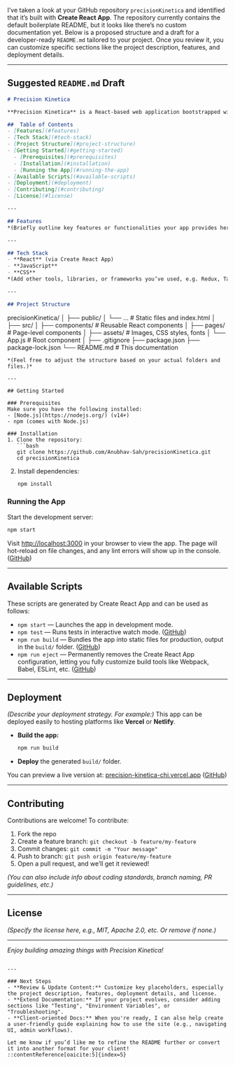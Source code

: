 I’ve taken a look at your GitHub repository `precisionKinetica` and identified that it’s built with **Create React App**. The repository currently contains the default boilerplate README, but it looks like there’s no custom documentation yet. Below is a proposed structure and a draft for a developer-ready `README.md` tailored to your project. Once you review it, you can customize specific sections like the project description, features, and deployment details.

---

## Suggested `README.md` Draft

```markdown
# Precision Kinetica

**Precision Kinetica** is a React-based web application bootstrapped with Create React App. *(Add a short description of what your project does and its purpose here.)*

##  Table of Contents
- [Features](#features)
- [Tech Stack](#tech-stack)
- [Project Structure](#project-structure)
- [Getting Started](#getting-started)
  - [Prerequisites](#prerequisites)
  - [Installation](#installation)
  - [Running the App](#running-the-app)
- [Available Scripts](#available-scripts)
- [Deployment](#deployment)
- [Contributing](#contributing)
- [License](#license)

---

## Features
*(Briefly outline key features or functionalities your app provides here.)*

---

## Tech Stack
- **React** (via Create React App)
- **JavaScript**
- **CSS**
*(Add other tools, libraries, or frameworks you’ve used, e.g. Redux, Tailwind, Firebase, etc.)*

---

## Project Structure
```

precisionKinetica/
│
├── public/
│   └── ...                # Static files and index.html
│
├── src/
│   ├── components/        # Reusable React components
│   ├── pages/             # Page-level components
│   ├── assets/            # Images, CSS styles, fonts
│   └── App.js             # Root component
│
├── .gitignore
├── package.json
├── package-lock.json
└── README.md              # This documentation

````
*(Feel free to adjust the structure based on your actual folders and files.)*

---

## Getting Started

### Prerequisites
Make sure you have the following installed:
- [Node.js](https://nodejs.org/) (v14+)
- npm (comes with Node.js)

### Installation
1. Clone the repository:
   ```bash
   git clone https://github.com/Anubhav-Sah/precisionKinetica.git
   cd precisionKinetica
````

2. Install dependencies:

   ```bash
   npm install
   ```

### Running the App

Start the development server:

```bash
npm start
```

Visit [http://localhost:3000](http://localhost:3000) in your browser to view the app.
The page will hot-reload on file changes, and any lint errors will show up in the console. ([GitHub][1])

---

## Available Scripts

These scripts are generated by Create React App and can be used as follows:

* `npm start` — Launches the app in development mode.
* `npm test` — Runs tests in interactive watch mode. ([GitHub][1])
* `npm run build` — Bundles the app into static files for production, output in the `build/` folder. ([GitHub][1])
* `npm run eject` — Permanently removes the Create React App configuration, letting you fully customize build tools like Webpack, Babel, ESLint, etc. ([GitHub][1])

---

## Deployment

*(Describe your deployment strategy. For example:)*
This app can be deployed easily to hosting platforms like **Vercel** or **Netlify**.

* **Build the app:**

  ```bash
  npm run build
  ```
* **Deploy** the generated `build/` folder.

You can preview a live version at: [precision-kinetica-chi.vercel.app](https://precision-kinetica-chi.vercel.app/) ([GitHub][1])

---

## Contributing

Contributions are welcome! To contribute:

1. Fork the repo
2. Create a feature branch: `git checkout -b feature/my-feature`
3. Commit changes: `git commit -m "Your message"`
4. Push to branch: `git push origin feature/my-feature`
5. Open a pull request, and we’ll get it reviewed!

*(You can also include info about coding standards, branch naming, PR guidelines, etc.)*

---

## License

*(Specify the license here, e.g., MIT, Apache 2.0, etc. Or remove if none.)*

---

*Enjoy building amazing things with Precision Kinetica!*

```

---

### Next Steps
- **Review & Update Content:** Customize key placeholders, especially the project description, features, deployment details, and license.
- **Extend Documentation:** If your project evolves, consider adding sections like "Testing", "Environment Variables", or "Troubleshooting".
- **Client-oriented Docs:** When you're ready, I can also help create a user-friendly guide explaining how to use the site (e.g., navigating UI, admin workflows).

Let me know if you’d like me to refine the README further or convert it into another format for your client!
::contentReference[oaicite:5]{index=5}
```

[1]: https://github.com/Anubhav-Sah/precisionKinetica "GitHub - Anubhav-Sah/precisionKinetica"
